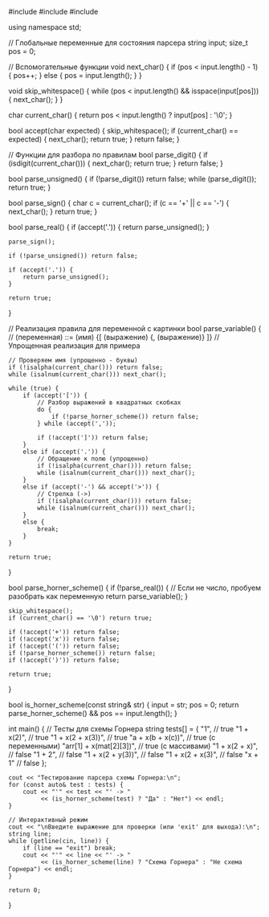 #include <iostream>
#include <string>
#include <cctype>

using namespace std;

// Глобальные переменные для состояния парсера
string input;
size_t pos = 0;

// Вспомогательные функции
void next_char() {
    if (pos < input.length() - 1) {
        pos++;
    } else {
        pos = input.length();
    }
}

void skip_whitespace() {
    while (pos < input.length() && isspace(input[pos])) {
        next_char();
    }
}

char current_char() {
    return pos < input.length() ? input[pos] : '\0';
}

bool accept(char expected) {
    skip_whitespace();
    if (current_char() == expected) {
        next_char();
        return true;
    }
    return false;
}

// Функции для разбора по правилам
bool parse_digit() {
    if (isdigit(current_char())) {
        next_char();
        return true;
    }
    return false;
}

bool parse_unsigned() {
    if (!parse_digit()) return false;
    while (parse_digit());
    return true;
}

bool parse_sign() {
    char c = current_char();
    if (c == '+' || c == '-') {
        next_char();
    }
    return true;
}

bool parse_real() {
    if (accept('.')) {
        return parse_unsigned();
    }

    parse_sign();

    if (!parse_unsigned()) return false;

    if (accept('.')) {
        return parse_unsigned();
    }

    return true;
}

// Реализация правила для переменной с картинки
bool parse_variable() {
    // (переменная) ::= (имя) {[ (выражение) {, (выражение)} ]}
    // Упрощенная реализация для примера
    
    // Проверяем имя (упрощенно - буквы)
    if (!isalpha(current_char())) return false;
    while (isalnum(current_char())) next_char();

    while (true) {
        if (accept('[')) {
            // Разбор выражений в квадратных скобках
            do {
                if (!parse_horner_scheme()) return false;
            } while (accept(','));
            
            if (!accept(']')) return false;
        }
        else if (accept('.')) {
            // Обращение к полю (упрощенно)
            if (!isalpha(current_char())) return false;
            while (isalnum(current_char())) next_char();
        }
        else if (accept('-') && accept('>')) {
            // Стрелка (->)
            if (!isalpha(current_char())) return false;
            while (isalnum(current_char())) next_char();
        }
        else {
            break;
        }
    }
    
    return true;
}

bool parse_horner_scheme() {
    if (!parse_real()) {
        // Если не число, пробуем разобрать как переменную
        return parse_variable();
    }

    skip_whitespace();
    if (current_char() == '\0') return true;

    if (!accept('+')) return false;
    if (!accept('x')) return false;
    if (!accept('(')) return false;
    if (!parse_horner_scheme()) return false;
    if (!accept(')')) return false;

    return true;
}

bool is_horner_scheme(const string& str) {
    input = str;
    pos = 0;
    return parse_horner_scheme() && pos == input.length();
}

int main() {
    // Тесты для схемы Горнера
    string tests[] = {
        "1",                        // true
        "1 + x(2)",                 // true
        "1 + x(2 + x(3))",          // true
        "a + x(b + x(c))",          // true (с переменными)
        "arr[1] + x(mat[2][3])",    // true (с массивами)
        "1 + x(2 + x)",             // false
        "1 + 2",                    // false
        "1 + x(2 + y(3))",          // false
        "1 + x(2 + x(3)",           // false
        "x + 1"                     // false
    };

    cout << "Тестирование парсера схемы Горнера:\n";
    for (const auto& test : tests) {
        cout << "'" << test << "' -> " 
             << (is_horner_scheme(test) ? "Да" : "Нет") << endl;
    }

    // Интерактивный режим
    cout << "\nВведите выражение для проверки (или 'exit' для выхода):\n";
    string line;
    while (getline(cin, line)) {
        if (line == "exit") break;
        cout << "'" << line << "' -> " 
             << (is_horner_scheme(line) ? "Схема Горнера" : "Не схема Горнера") << endl;
    }

    return 0;
}